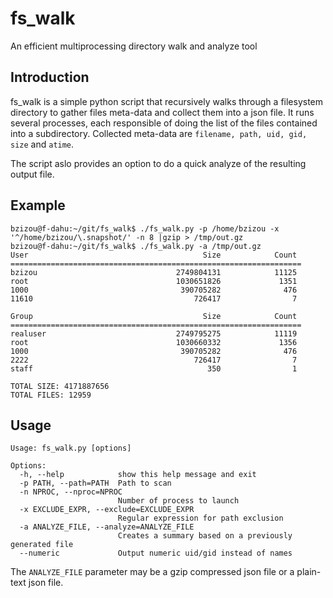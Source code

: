 # fs_walk
An efficient multiprocessing directory walk and analyze tool

## Introduction
fs_walk is a simple python script that recursively walks through a filesystem 
directory to gather files meta-data and collect them into a json file.
It runs several processes, each responsible of doing the list of the files
contained into a subdirectory.
Collected meta-data are `filename, path, uid, gid, size` and `atime`.

The script aslo provides an option to do a quick analyze of the resulting
output file.

## Example
```
bzizou@f-dahu:~/git/fs_walk$ ./fs_walk.py -p /home/bzizou -x '^/home/bzizou/\.snapshot/' -n 8 |gzip > /tmp/out.gz    
bzizou@f-dahu:~/git/fs_walk$ ./fs_walk.py -a /tmp/out.gz
User                                       Size            Count
=================================================================
bzizou                               2749804131            11125
root                                 1030651826             1351
1000                                  390705282              476
11610                                    726417                7

Group                                      Size            Count
=================================================================
realuser                             2749795275            11119
root                                 1030660332             1356
1000                                  390705282              476
2222                                     726417                7
staff                                       350                1

TOTAL SIZE: 4171887656
TOTAL FILES: 12959
```

## Usage
```
Usage: fs_walk.py [options]

Options:
  -h, --help            show this help message and exit
  -p PATH, --path=PATH  Path to scan
  -n NPROC, --nproc=NPROC
                        Number of process to launch
  -x EXCLUDE_EXPR, --exclude=EXCLUDE_EXPR
                        Regular expression for path exclusion
  -a ANALYZE_FILE, --analyze=ANALYZE_FILE
                        Creates a summary based on a previously generated file
  --numeric             Output numeric uid/gid instead of names
```

The `ANALYZE_FILE` parameter may be a gzip compressed json file or a plain-text json file.
